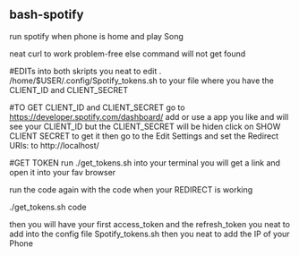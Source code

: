 ## bash-spotify
run spotify when phone is home and play Song

neat curl to work problem-free else command will not get found

#EDITs
into both skripts you neat to edit . /home/$USER/.config/Spotify_tokens.sh to your file where you have the CLIENT_ID and CLIENT_SECRET

#TO GET CLIENT_ID and CLIENT_SECRET
go to https://developer.spotify.com/dashboard/ add or use a app you like and will see your CLIENT_ID but the CLIENT_SECRET will be hiden click on SHOW CLIENT SECRET to get it then go to the Edit Settings and set the Redirect URIs: to http://localhost/

#GET TOKEN
run ./get_tokens.sh into your terminal
you will get a link and open it into your fav browser

run the code again with the code when your REDIRECT is working

./get_tokens.sh code

then you will have your first access_token and the refresh_token you neat to add into the config file Spotify_tokens.sh
then you neat to add the IP of your Phone
